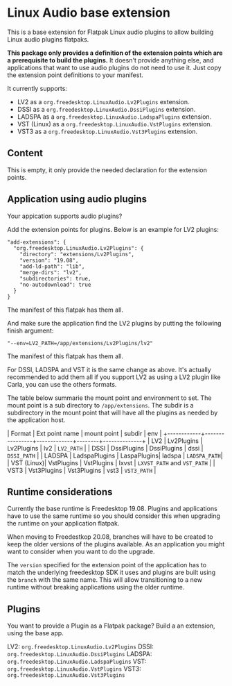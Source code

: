 Linux Audio base extension
==========================

This is a base extension for Flatpak Linux audio plugins to allow
building Linux audio plugins flatpaks.

**This package only provides a definition of the extension points which
are a prerequisite to build the plugins.** It doesn't provide anything
else, and applications that want to use audio plugins do not need to
use it. Just copy the extension point definitions to your manifest.

It currently supports:

- LV2 as a `org.freedesktop.LinuxAudio.Lv2Plugins` extension.
- DSSI as a `org.freedesktop.LinuxAudio.DssiPlugins` extension.
- LADSPA as a `org.freedesktop.LinuxAudio.LadspaPlugins` extension.
- VST (Linux) as a `org.freedesktop.LinuxAudio.VstPlugins` extension.
- VST3 as a `org.freedesktop.LinuxAudio.Vst3Plugins` extension.

Content
-------

This is empty, it only provide the needed declaration for the
extension points.

Application using audio plugins
-------------------------------

Your appication supports audio plugins?

Add the extension points for plugins. Below is an example for LV2 plugins:

```
"add-extensions": {
  "org.freedesktop.LinuxAudio.Lv2Plugins": {
    "directory": "extensions/Lv2Plugins",
    "version": "19.08",
    "add-ld-path": "lib",
    "merge-dirs": "lv2",
    "subdirectories": true,
    "no-autodownload": true
  }
}
```

The manifest of this flatpak has them all.

And make sure the application find the LV2 plugins by putting the
following finish argument:

```
"--env=LV2_PATH=/app/extensions/Lv2Plugins/lv2"
```

The manifest of this flatpak has them all.

For DSSI, LADSPA and VST it is the same change as above. It's actually
recommended to add them all if you support LV2 as using a LV2 plugin
like Carla, you can use the others formats.

The table below summarie the mount point and environment to set. The
mount point is a sub directory to `/app/extensions`. The subdir is a
subdirectory in the mount point that will have all the plugins as
needed by the application host.


| Format     | Ext point name | mount point | subdir | env          |
+------------+----------------+-------------+--------+--------------+
| LV2        | Lv2Plugins     | Lv2Plugins  | lv2    | `LV2_PATH`   |
| DSSI       | DssiPlugins    | DssiPlugins | dssi   | `DSSI_PATH`  |
| LADSPA     | LadspaPlugins  | LaspaPlugins| ladspa | `LADSPA_PATH`|
| VST (Linux)| VstPlugins     | VstPlugins  | lxvst  | `LXVST_PATH` and `VST_PATH` |
| VST3       | Vst3Plugins    | Vst3Plugins | vst3   | `VST3_PATH`  |


Runtime considerations
----------------------

Currently the base runtime is Freedesktop 19.08. Plugins and
applications have to use the same runtime so you should consider this
when upgrading the runtime on your application flatpak.

When moving to Freedestkop 20.08, branches will have to be created to
keep the older versions of the plugins available. As an application
you might want to consider when you want to do the upgrade.

The `version` specified for the extension point of the application has
to match the underlying freedesktop SDK it uses and plugins are built
using the `branch` with the same name. This will allow transitioning
to a new runtime without breaking applications using the older
runtime.

Plugins
-------

You want to provide a Plugin as a Flatpak package? Build a
an extension, using the base app.

LV2: `org.freedesktop.LinuxAudio.Lv2Plugins`
DSSI: `org.freedesktop.LinuxAudio.DssiPlugins`
LADSPA: `org.freedesktop.LinuxAudio.LadspaPlugins`
VST: `org.freedesktop.LinuxAudio.VstPlugins`
VST3: `org.freedesktop.LinuxAudio.Vst3Plugins`



